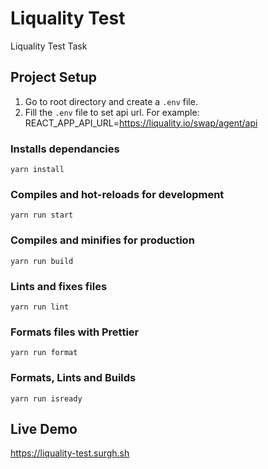 # Liquality Test

Liquality Test Task

## Project Setup

1. Go to root directory and create a `.env` file.
2. Fill the `.env` file to set api url. For example: REACT_APP_API_URL=https://liquality.io/swap/agent/api

### Installs dependancies

```
yarn install
```

### Compiles and hot-reloads for development

```
yarn run start
```

### Compiles and minifies for production

```
yarn run build
```

### Lints and fixes files

```
yarn run lint
```

### Formats files with Prettier

```
yarn run format
```

### Formats, Lints and Builds

```
yarn run isready
```

## Live Demo

https://liquality-test.surgh.sh
